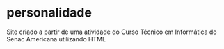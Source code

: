 # personalidade
Site criado a partir de uma atividade do Curso Técnico em Informática do Senac Americana utilizando HTML

